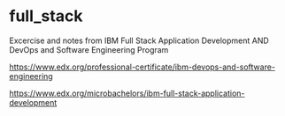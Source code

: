 # full_stack

Excercise and notes from IBM Full Stack Application Development AND DevOps and Software Engineering Program

https://www.edx.org/professional-certificate/ibm-devops-and-software-engineering

https://www.edx.org/microbachelors/ibm-full-stack-application-development

